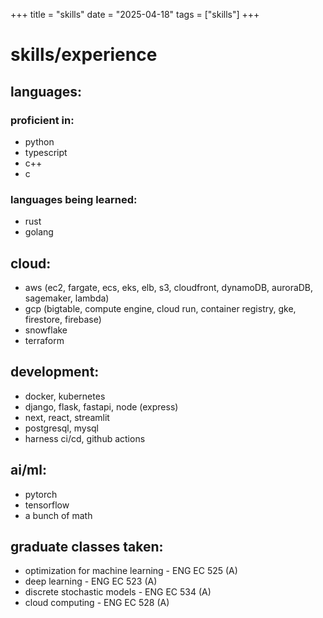 +++
title = "skills"
date = "2025-04-18"
tags = ["skills"]
+++

# skills/experience

## languages:
### proficient in:
- python
- typescript
- c++
- c
 
### languages being learned:
- rust
- golang


## cloud:
- aws (ec2, fargate, ecs, eks, elb, s3, cloudfront, dynamoDB, auroraDB, sagemaker, lambda)
- gcp (bigtable, compute engine, cloud run, container registry, gke, firestore, firebase)
- snowflake
- terraform
 
## development:
- docker, kubernetes
- django, flask, fastapi, node (express)
- next, react, streamlit
- postgresql, mysql
- harness ci/cd, github actions
 
## ai/ml:
- pytorch
- tensorflow
- a bunch of math
 
## graduate classes taken: 
- optimization for machine learning - ENG EC 525 (A)
- deep learning - ENG EC 523 (A)
- discrete stochastic models - ENG EC 534 (A)
- cloud computing - ENG EC 528 (A)
 
